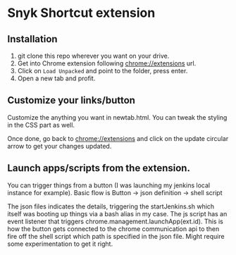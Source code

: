 # Snyk Shortcut extension

## Installation
1. git clone this repo wherever you want on your drive.
2. Get into Chrome extension following [chrome://extensions](chrome://extensions) url.
3. Click on `Load Unpacked` and point to the folder, press enter.
4. Open a new tab and profit.

## Customize your links/button

Customize the anything you want in newtab.html.
You can tweak the styling in the CSS part as well.

Once done, go back to [chrome://extensions](chrome://extensions) and click on the update circular arrow to get your changes updated.

## Launch apps/scripts from the extension.

You can trigger things from a button (I was launching my jenkins local instance for example).
Basic flow is Button -> json definition -> shell script

The json files indicates the details, triggering the startJenkins.sh which itself was booting up things via a bash alias in my case.
The js script has an event listener that triggers chrome.management.launchApp(ext.id). This is how the button gets connected to the chrome communication api to then fire off the shell script which path is specified in the json file.
Might require some experimentation to get it right.
